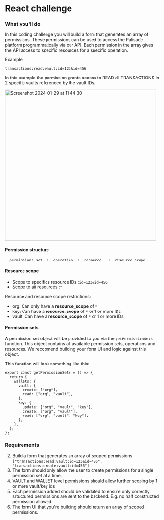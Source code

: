 # React challenge

### What you'll do

In this coding challenge you will build a form that generates an array of permissions. These permissions can be used to access the Palisade platform programmatically via our API. Each permission in the array gives the API access to specific resources for a specific operation.

Example:

`transactions:read:vault:id=123&id=456`

In this example the permission grants access to READ all TRANSACTIONS in 2 specific vaults referenced by the vault IDs.

<img width="493" alt="Screenshot 2024-01-29 at 11 44 30" src="https://github.com/palisadeinc/react-challenge/assets/99590523/c81efde1-d856-4d80-932c-5d20f33bf198">


#### Permission structure

`__permissions_set__:__operation__:__resource___:__resource_scope__`

#### Resource scope

- Scope to specifics resource IDs :`id=123&id=456`
- Scope to all resources :`*`

Resource and resource scope restrictions: 
- org: Can only have a __resource_scope__ of `*`
- key: Can have a __resource_scope__ of `*` or 1 or more IDs
- vault: Can have a __resource_scope__ of `*` or 1 or more IDs


#### Permission sets

A permission set object will be provided to you via the `getPermissionSets` function. This object contains all available permission sets, operations and resources. We reccomend building your form UI and logic against this object. 

This function will look something like this:

```
export const getPermissionSets = () => {
  return {
    wallets: {
      vault: {
        create: ["org"],
        read: ["org", "vault"],
      },
      key: {
        update: ["org", "vault", "key"],
        create: ["org", "vault"],
        read: ["org", "vault", "key"],
      },
    },
  };
};
```



### Requirements

2. Build a form that generates an array of scoped permissions `["transactions:read:vault:id=123&id=456", "transactions:create:vault:id=456"]`
3. The form should only allow the user to create permissions for a single permission set at a time.
4. VAULT and WALLET level permissions should allow further scoping by 1 or more vault/key ids
5. Each permission added should be validated to ensure only correctly srtuctured permissions are sent to the backend. E.g. no half constructed permission allowed.
6. The form UI that you're building should return an array of scoped permissions.
